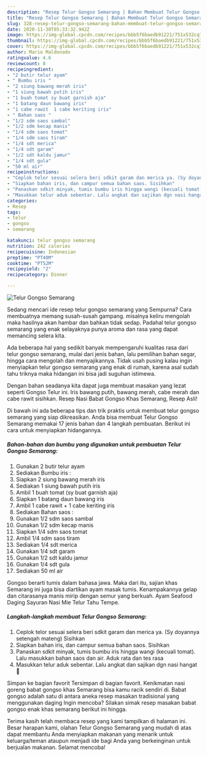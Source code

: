 ```yaml
---
description: "Resep Telur Gongso Semarang | Bahan Membuat Telur Gongso Semarang Yang Bikin Ngiler"
title: "Resep Telur Gongso Semarang | Bahan Membuat Telur Gongso Semarang Yang Bikin Ngiler"
slug: 328-resep-telur-gongso-semarang-bahan-membuat-telur-gongso-semarang-yang-bikin-ngiler
date: 2020-11-30T05:33:32.942Z
image: https://img-global.cpcdn.com/recipes/bbb5f6baedb91221/751x532cq70/telur-gongso-semarang-foto-resep-utama.jpg
thumbnail: https://img-global.cpcdn.com/recipes/bbb5f6baedb91221/751x532cq70/telur-gongso-semarang-foto-resep-utama.jpg
cover: https://img-global.cpcdn.com/recipes/bbb5f6baedb91221/751x532cq70/telur-gongso-semarang-foto-resep-utama.jpg
author: Mario Maldonado
ratingvalue: 4.6
reviewcount: 8
recipeingredient:
- "2 butir telur ayam"
- " Bumbu iris "
- "2 siung bawang merah iris"
- "1 siung bawah putih iris"
- "1 buah tomat sy buat garnish aja"
- "1 batang daun bawang iris"
- "1 cabe rawit  1 cabe keriting iris"
- " Bahan saos "
- "1/2 sdm saos sambal"
- "1/2 sdm kecap manis"
- "1/4 sdm saos tomat"
- "1/4 sdm saos tiram"
- "1/4 sdt merica"
- "1/4 sdt garam"
- "1/2 sdt kaldu jamur"
- "1/4 sdt gula"
- "50 ml air"
recipeinstructions:
- "Ceplok telor sesuai selera beri sdkit garam dan merica ya. (Sy doyannya setengah mateng) Sisihkan"
- "Siapkan bahan iris, dan campur semua bahan saos. Sisihkan"
- "Panaskan sdkit minyak, tumis bumbu iris hingga wangi (kecuali tomat). Lalu masukkan bahan saos dan air. Aduk rata dan tes rasa"
- "Masukkan telur aduk sebentar. Lalu angkat dan sajikan dgn nasi hangat 🥰"
categories:
- Resep
tags:
- telur
- gongso
- semarang

katakunci: telur gongso semarang 
nutrition: 242 calories
recipecuisine: Indonesian
preptime: "PT40M"
cooktime: "PT52M"
recipeyield: "2"
recipecategory: Dinner

---
```



![Telur Gongso Semarang](https://img-global.cpcdn.com/recipes/bbb5f6baedb91221/751x532cq70/telur-gongso-semarang-foto-resep-utama.jpg)

Sedang mencari ide resep telur gongso semarang yang Sempurna? Cara membuatnya memang susah-susah gampang. misalnya keliru mengolah maka hasilnya akan hambar dan bahkan tidak sedap. Padahal telur gongso semarang yang enak selayaknya punya aroma dan rasa yang dapat memancing selera kita.

Ada beberapa hal yang sedikit banyak mempengaruhi kualitas rasa dari telur gongso semarang, mulai dari jenis bahan, lalu pemilihan bahan segar, hingga cara mengolah dan menyajikannya. Tidak usah pusing kalau ingin menyiapkan telur gongso semarang yang enak di rumah, karena asal sudah tahu triknya maka hidangan ini bisa jadi suguhan istimewa.

Dengan bahan seadanya kita dapat juga membuat masakan yang lezat seperti Gongso Telur ini. Iris bawang putih, bawang merah, cabe merah dan cabe rawit sisihkan. Resep Nasi Babat Gongso Khas Semarang, Resep Asli!


Di bawah ini ada beberapa tips dan trik praktis untuk membuat telur gongso semarang yang siap dikreasikan. Anda bisa membuat Telur Gongso Semarang memakai 17 jenis bahan dan 4 langkah pembuatan. Berikut ini cara untuk menyiapkan hidangannya.

<!--inarticleads1-->

##### Bahan-bahan dan bumbu yang digunakan untuk pembuatan Telur Gongso Semarang:

1. Gunakan 2 butir telur ayam
1. Sediakan  Bumbu iris :
1. Siapkan 2 siung bawang merah iris
1. Sediakan 1 siung bawah putih iris
1. Ambil 1 buah tomat (sy buat garnish aja)
1. Siapkan 1 batang daun bawang iris
1. Ambil 1 cabe rawit + 1 cabe keriting iris
1. Sediakan  Bahan saos :
1. Gunakan 1/2 sdm saos sambal
1. Gunakan 1/2 sdm kecap manis
1. Siapkan 1/4 sdm saos tomat
1. Ambil 1/4 sdm saos tiram
1. Sediakan 1/4 sdt merica
1. Gunakan 1/4 sdt garam
1. Gunakan 1/2 sdt kaldu jamur
1. Gunakan 1/4 sdt gula
1. Sediakan 50 ml air


Gongso berarti tumis dalam bahasa jawa. Maka dari itu, sajian khas Semarang ini juga bisa diartikan ayam masak tumis. Kenampakannya gelap dan citarasanya manis mirip dengan semur yang berkuah. Ayam Seafood Daging Sayuran Nasi Mie Telur Tahu Tempe. 

<!--inarticleads2-->

##### Langkah-langkah membuat Telur Gongso Semarang:

1. Ceplok telor sesuai selera beri sdkit garam dan merica ya. (Sy doyannya setengah mateng) Sisihkan
1. Siapkan bahan iris, dan campur semua bahan saos. Sisihkan
1. Panaskan sdkit minyak, tumis bumbu iris hingga wangi (kecuali tomat). Lalu masukkan bahan saos dan air. Aduk rata dan tes rasa
1. Masukkan telur aduk sebentar. Lalu angkat dan sajikan dgn nasi hangat 🥰


Simpan ke bagian favorit Tersimpan di bagian favorit. Kenikmatan nasi goreng babat gongso khas Semarang bisa kamu racik sendiri di. Babat gongso adalah satu di antara aneka resep masakan tradisional yang menggunakan daging Ingin mencoba? Silakan simak resep masakan babat gongso enak khas semarang berikut ini hingga. 

Terima kasih telah membaca resep yang kami tampilkan di halaman ini. Besar harapan kami, olahan Telur Gongso Semarang yang mudah di atas dapat membantu Anda menyiapkan makanan yang menarik untuk keluarga/teman ataupun menjadi ide bagi Anda yang berkeinginan untuk berjualan makanan. Selamat mencoba!
